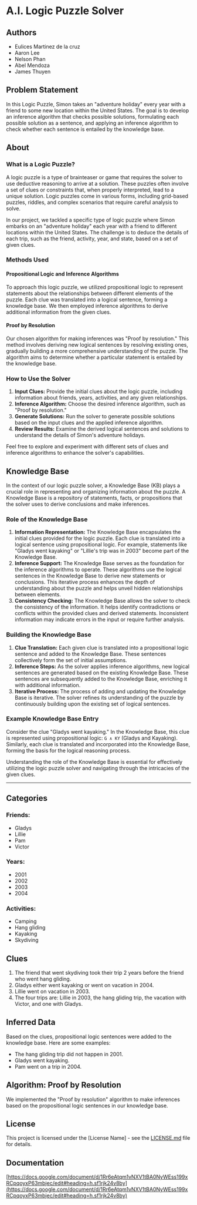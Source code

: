 # A.I. Logic Puzzle Solver

## Authors

- Eulices Martinez de la cruz
- Aaron Lee
- Nelson Phan
- Abel Mendoza
- James Thuyen

## Problem Statement

In this Logic Puzzle, Simon takes an "adventure holiday" every year with a friend to some new location within the United States. The goal is to develop an inference algorithm that checks possible solutions, formulating each possible solution as a sentence, and applying an inference algorithm to check whether each sentence is entailed by the knowledge base.

## About

### What is a Logic Puzzle?

A logic puzzle is a type of brainteaser or game that requires the solver to use deductive reasoning to arrive at a solution. These puzzles often involve a set of clues or constraints that, when properly interpreted, lead to a unique solution. Logic puzzles come in various forms, including grid-based puzzles, riddles, and complex scenarios that require careful analysis to solve.

In our project, we tackled a specific type of logic puzzle where Simon embarks on an "adventure holiday" each year with a friend to different locations within the United States. The challenge is to deduce the details of each trip, such as the friend, activity, year, and state, based on a set of given clues.

### Methods Used

#### Propositional Logic and Inference Algorithms

To approach this logic puzzle, we utilized propositional logic to represent statements about the relationships between different elements of the puzzle. Each clue was translated into a logical sentence, forming a knowledge base. We then employed inference algorithms to derive additional information from the given clues.

#### Proof by Resolution

Our chosen algorithm for making inferences was "Proof by resolution." This method involves deriving new logical sentences by resolving existing ones, gradually building a more comprehensive understanding of the puzzle. The algorithm aims to determine whether a particular statement is entailed by the knowledge base.

### How to Use the Solver

1. **Input Clues:** Provide the initial clues about the logic puzzle, including information about friends, years, activities, and any given relationships.
2. **Inference Algorithm:** Choose the desired inference algorithm, such as "Proof by resolution."
3. **Generate Solutions:** Run the solver to generate possible solutions based on the input clues and the applied inference algorithm.
4. **Review Results:** Examine the derived logical sentences and solutions to understand the details of Simon's adventure holidays.

Feel free to explore and experiment with different sets of clues and inference algorithms to enhance the solver's capabilities.

## Knowledge Base

In the context of our logic puzzle solver, a Knowledge Base (KB) plays a crucial role in representing and organizing information about the puzzle. A Knowledge Base is a repository of statements, facts, or propositions that the solver uses to derive conclusions and make inferences.

### Role of the Knowledge Base

1. **Information Representation:** The Knowledge Base encapsulates the initial clues provided for the logic puzzle. Each clue is translated into a logical sentence using propositional logic. For example, statements like "Gladys went kayaking" or "Lillie's trip was in 2003" become part of the Knowledge Base.
2. **Inference Support:** The Knowledge Base serves as the foundation for the inference algorithms to operate. These algorithms use the logical sentences in the Knowledge Base to derive new statements or conclusions. This iterative process enhances the depth of understanding about the puzzle and helps unveil hidden relationships between elements.
3. **Consistency Checking:** The Knowledge Base allows the solver to check the consistency of the information. It helps identify contradictions or conflicts within the provided clues and derived statements. Inconsistent information may indicate errors in the input or require further analysis.

### Building the Knowledge Base

1. **Clue Translation:** Each given clue is translated into a propositional logic sentence and added to the Knowledge Base. These sentences collectively form the set of initial assumptions.
2. **Inference Steps:** As the solver applies inference algorithms, new logical sentences are generated based on the existing Knowledge Base. These sentences are subsequently added to the Knowledge Base, enriching it with additional information.
3. **Iterative Process:** The process of adding and updating the Knowledge Base is iterative. The solver refines its understanding of the puzzle by continuously building upon the existing set of logical sentences.

### Example Knowledge Base Entry

Consider the clue "Gladys went kayaking." In the Knowledge Base, this clue is represented using propositional logic: `G ∧ KY` (Gladys and Kayaking). Similarly, each clue is translated and incorporated into the Knowledge Base, forming the basis for the logical reasoning process.

Understanding the role of the Knowledge Base is essential for effectively utilizing the logic puzzle solver and navigating through the intricacies of the given clues.

---

## Categories

### Friends:

- Gladys
- Lillie
- Pam
- Victor

### Years:

- 2001
- 2002
- 2003
- 2004

### Activities:

- Camping
- Hang gliding
- Kayaking
- Skydiving

## Clues

1. The friend that went skydiving took their trip 2 years before the friend who went hang gliding.
2. Gladys either went kayaking or went on vacation in 2004.
3. Lillie went on vacation in 2003.
4. The four trips are: Lillie in 2003, the hang gliding trip, the vacation with Victor, and one with Gladys.

## Inferred Data

Based on the clues, propositional logic sentences were added to the knowledge base. Here are some examples:

- The hang gliding trip did not happen in 2001.
- Gladys went kayaking.
- Pam went on a trip in 2004.

## Algorithm: Proof by Resolution

We implemented the "Proof by resolution" algorithm to make inferences based on the propositional logic sentences in our knowledge base.



## License

This project is licensed under the [License Name] - see the [LICENSE.md](https://chat.openai.com/c/LICENSE.md) file for details.

## Documentation

[https://docs.google.com/document/d/1Rr6eAtqm1vNXV1tBA0NyWEss199xRCpqoyxP63mbjec/edit#heading=h.sf1rjk24v8by](https://docs.google.com/document/d/1Rr6eAtqm1vNXV1tBA0NyWEss199xRCpqoyxP63mbjec/edit#heading=h.sf1rjk24v8by)
